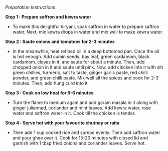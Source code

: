 *Preparation Instructions*

**Step 1 : Prepare saffron and kewra water**
 * To make this delightful biryani, soak saffron in water to prepare saffron water. Next, mix kewra drops in water and mix well to make kewra water.

**Step 2 : Saute onions and tomatoes for 2-3 minutes**
 * In the meanwhile, heat refined oil in a deep bottomed pan. Once the oil is hot enough. Add cumin seeds, bay leaf, green cardamom, black cardamom, cloves in it, and saute for about a minute. Then, add chopped onion in it and saute until pink. Now, add chicken into it with slit green chillies, turmeric, salt to taste, ginger garlic paste, red chilli powder, and green chilli paste. Mix well all the spices and cook for 2-3 minutes. Then, add hung curd into it

**Step 3 : Cook on low heat for 5-6 minutes**
 * Turn the flame to medium again and add garam masala in it along with ginger julienned, coriander and mint leaves. Add kewra water, rose water and saffron water in it. Cook till the chicken is tender.

**Step 4 : Serve hot with your favourite chutney or raita**
 * Then add 1 cup cooked rice and spread evenly. Then add saffron water and pour ghee over it. Cook for 15-20 minutes with closed lid and garnish with 1 tbsp fried onions and coriander leaves. Serve hot.